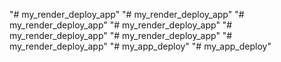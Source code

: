 "# my_render_deploy_app" 
"# my_render_deploy_app" 
"# my_render_deploy_app" 
"# my_render_deploy_app" 
"# my_render_deploy_app" 
"# my_render_deploy_app" 
"# my_render_deploy_app" 
"# my_app_deploy" 
"# my_app_deploy" 
